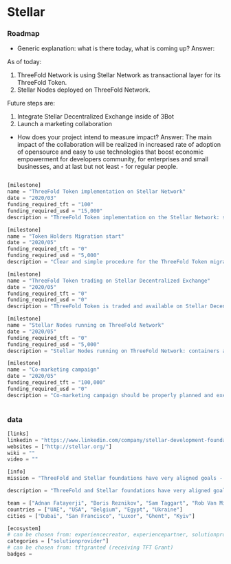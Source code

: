 # Stellar

### Roadmap

- Generic explanation: what is there today, what is coming up?
Answer:

As of today: 
1) ThreeFold Network is using Stellar Network as transactional layer for its ThreeFold Token. 
2) Stellar Nodes deployed on ThreeFold Network. 

Future steps are:
1) Integrate Stellar Decentralized Exchange inside of 3Bot
2) Launch a marketing collaboration

- How does your project intend to measure impact?
Answer: The main impact of the collaboration will be realized in increased rate of adoption of opensource and easy to use technologies that boost economic empowerment for developers community, for enterprises and small businesses, and at last but not least - for regular people. 

```python

[milestone]
name = "ThreeFold Token implementation on Stellar Network"
date = "2020/03"
funding_required_tft = "100"
funding_required_usd = "15,000"
description = "ThreeFold Token implementation on the Stellar Network: software development, required for the integration"

[milestone]
name = "Token Holders Migration start"
date = "2020/05"
funding_required_tft = "0"
funding_required_usd = "5,000"
description = "Clear and simple procedure for the ThreeFold Token migration should be developed, described and announced for all token holders. Clear manuals and wiki articles on the topic should be composed."

[milestone]
name = "ThreeFold Token trading on Stellar Decentralized Exchange"
date = "2020/05"
funding_required_tft = "0"
funding_required_usd = "0"
description = "ThreeFold Token is traded and available on Stellar Decentralized Exchange"

[milestone]
name = "Stellar Nodes running on ThreeFold Network"
date = "2020/05"
funding_required_tft = "0"
funding_required_usd = "5,000"
description = "Stellar Nodes running on ThreeFold Network: containers and flists should be prepared, capacity reserved, nodes deployed in autonomous fashion"

[milestone]
name = "Co-marketing campaign"
date = "2020/05"
funding_required_tft = "100,000"
funding_required_usd = "0"
description = "Co-marketing campaign should be properly planned and executed"
    
```

### data

```python
[links]
linkedin = "https://www.linkedin.com/company/stellar-development-foundation/"
websites = ["http://stellar.org/"]
wiki = ""
video = ""

[info]
mission = "ThreeFold and Stellar foundations have very aligned goals - to create equitable access to the internet capacity and global financial system"

description = "ThreeFold and Stellar foundations have very aligned goals - to create equitable access to the internet capacity and global financial system. Both organizations based their foundation on open-source technology and aims to unlock world's economic potential and, most importantly, to empover people in developing countries and all around the globe.By creating equal opportunties for people around the globe and by financial and technology inclusion for developing countries we can uplift general conditions of humanity and our planet.ThreeFold Foundation is actively using Stellar Network as a payment layer for its ThreeFold Token. 3Bot, the digital avatar living on ThreeFold Network will be directly integrated with Stellar Decentralized Exchange to give it's owner access to the immediate liquidity for all kind of digital assets.Number of the Stellar Network nodes will be deployed on ThreeFold Network in autonomous environment to ensure secure and truly decentralized expansion of the Stellar Network. Stellar and ThreeFold Foundations will promote their cooperation for the blockchain community to inspire development of new projects and attract new users to the ecosystem."

team = ["Adnan Fatayerji", "Boris Reznikov", "Sam Taggart", "Rob Van Mieghem", "Geert Machtelinckx", "Nickolay Babenko"] 
countries = ["UAE", "USA", "Belgium", "Egypt", "Ukraine"]
cities = ["Dubai", "San Francisco", "Luxor", "Ghent", "Kyiv"]

[ecosystem]
# can be chosen from: experiencecreator, experiencepartner, solutionprovider, farmer, systemintegrator
categories = ["solutionprovider"]
# can be chosen from: tftgranted (receiving TFT Grant)
badges = 

```
